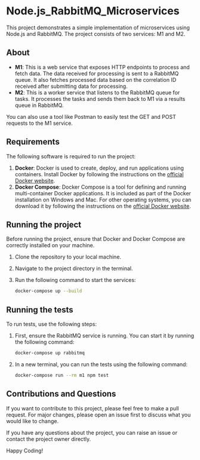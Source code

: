 # Node.js_RabbitMQ_Microservices
This project demonstrates a simple implementation of microservices using Node.js and RabbitMQ. The project consists of two services: M1 and M2.

## About

- **M1**: This is a web service that exposes HTTP endpoints to process and fetch data. The data received for processing is sent to a RabbitMQ queue. It also fetches processed data based on the correlation ID received after submitting data for processing.
- **M2**: This is a worker service that listens to the RabbitMQ queue for tasks. It processes the tasks and sends them back to M1 via a results queue in RabbitMQ.

You can also use a tool like Postman to easily test the GET and POST requests to the M1 service.

## Requirements

The following software is required to run the project:

1. **Docker**: Docker is used to create, deploy, and run applications using containers. Install Docker by following the instructions on the [official Docker website](https://docs.docker.com/get-docker/).
2. **Docker Compose**: Docker Compose is a tool for defining and running multi-container Docker applications. It is included as part of the Docker installation on Windows and Mac. For other operating systems, you can download it by following the instructions on the [official Docker website](https://docs.docker.com/compose/install/).

## Running the project

Before running the project, ensure that Docker and Docker Compose are correctly installed on your machine. 

1. Clone the repository to your local machine.
2. Navigate to the project directory in the terminal.
3. Run the following command to start the services:

   ```sh
   docker-compose up --build
   ```

## Running the tests

To run tests, use the following steps:

1. First, ensure the RabbitMQ service is running. You can start it by running the following command:

   ```sh
   docker-compose up rabbitmq
   ```

2. In a new terminal, you can run the tests using the following command:

   ```sh
   docker-compose run --rm m1 npm test
   ```

## Contributions and Questions

If you want to contribute to this project, please feel free to make a pull request. For major changes, please open an issue first to discuss what you would like to change. 

If you have any questions about the project, you can raise an issue or contact the project owner directly.

Happy Coding!